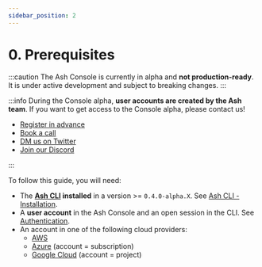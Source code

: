 ```yaml
---
sidebar_position: 2
---
```


# 0. Prerequisites

:::caution
The Ash Console is currently in alpha and **not production-ready**. It is under active development and subject to breaking changes.
:::

:::info
During the Console alpha, **user accounts are created by the Ash team**. If you want to get access to the Console alpha, please contact us!

- [Register in advance](https://forms.gle/m66KkKT8FC2Jb9Y97)
- [Book a call](https://calendly.com/ash-e36knots)
- [DM us on Twitter](https://twitter.com/ash_avax)
- [Join our Discord](https://discord.gg/7xSEzC2n7v)

:::

To follow this guide, you will need:

- The **[Ash CLI](/docs/toolkit/ash-cli/introduction) installed** in a version >= `0.4.0-alpha.X`. See [Ash CLI - Installation](/docs/toolkit/ash-cli/installation).
- A **user account** in the Ash Console and an open session in the CLI. See [Authentication](/docs/console/reference/authentication).
- An account in one of the following cloud providers:
  - [AWS](https://aws.amazon.com/)
  - [Azure](https://azure.microsoft.com/) (account = subscription)
  - [Google Cloud](https://cloud.google.com/) (account = project)
